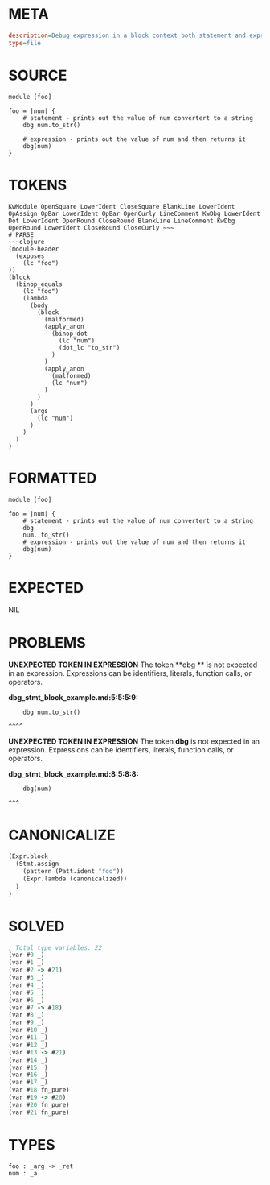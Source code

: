 # META
~~~ini
description=Debug expression in a block context both statement and expression versions
type=file
~~~
# SOURCE
~~~roc
module [foo]

foo = |num| {
    # statement - prints out the value of num convertert to a string
    dbg num.to_str()

    # expression - prints out the value of num and then returns it
    dbg(num)
}
~~~
# TOKENS
~~~text
KwModule OpenSquare LowerIdent CloseSquare BlankLine LowerIdent OpAssign OpBar LowerIdent OpBar OpenCurly LineComment KwDbg LowerIdent Dot LowerIdent OpenRound CloseRound BlankLine LineComment KwDbg OpenRound LowerIdent CloseRound CloseCurly ~~~
# PARSE
~~~clojure
(module-header
  (exposes
    (lc "foo")
))
(block
  (binop_equals
    (lc "foo")
    (lambda
      (body
        (block
          (malformed)
          (apply_anon
            (binop_dot
              (lc "num")
              (dot_lc "to_str")
            )
          )
          (apply_anon
            (malformed)
            (lc "num")
          )
        )
      )
      (args
        (lc "num")
      )
    )
  )
)
~~~
# FORMATTED
~~~roc
module [foo]

foo = |num| {
	# statement - prints out the value of num convertert to a string
	dbg 
	num..to_str()
	# expression - prints out the value of num and then returns it
	dbg(num)
}
~~~
# EXPECTED
NIL
# PROBLEMS
**UNEXPECTED TOKEN IN EXPRESSION**
The token **dbg ** is not expected in an expression.
Expressions can be identifiers, literals, function calls, or operators.

**dbg_stmt_block_example.md:5:5:5:9:**
```roc
    dbg num.to_str()
```
    ^^^^


**UNEXPECTED TOKEN IN EXPRESSION**
The token **dbg** is not expected in an expression.
Expressions can be identifiers, literals, function calls, or operators.

**dbg_stmt_block_example.md:8:5:8:8:**
```roc
    dbg(num)
```
    ^^^


# CANONICALIZE
~~~clojure
(Expr.block
  (Stmt.assign
    (pattern (Patt.ident "foo"))
    (Expr.lambda (canonicalized))
  )
)
~~~
# SOLVED
~~~clojure
; Total type variables: 22
(var #0 _)
(var #1 _)
(var #2 -> #21)
(var #3 _)
(var #4 _)
(var #5 _)
(var #6 _)
(var #7 -> #18)
(var #8 _)
(var #9 _)
(var #10 _)
(var #11 _)
(var #12 _)
(var #13 -> #21)
(var #14 _)
(var #15 _)
(var #16 _)
(var #17 _)
(var #18 fn_pure)
(var #19 -> #20)
(var #20 fn_pure)
(var #21 fn_pure)
~~~
# TYPES
~~~roc
foo : _arg -> _ret
num : _a
~~~
